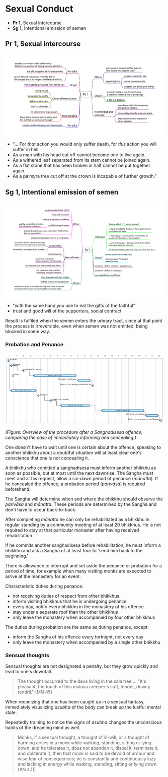 # Sexual Conduct

- **Pr 1,** Sexual intercourse
- **Sg 1,** Intentional emission of semen

## Pr 1, Sexual intercourse

![Pr-1](./includes/mindmaps/pr-1.png)

- "... For *that* action you would only suffer death, for *this* action you will suffer in hell.
- As a man with his head cut off cannot become one to live again.
- As a withered leaf separated from its stem cannot be joined again.
- As a flat stone that has been broken in half cannot be put together again.
- As a palmyra tree cut off at the crown is incapable of further growth."

<!-- latex
\clearpage
-->

## Sg 1, Intentional emission of semen

![Sg-1](./includes/mindmaps/sg-1.png)

- "with the same hand you use to eat the gifts of the faithful"
- trust and good will of the supporters, social contract

Result is fulfiled when the semen enters the urinary tract, since at that point
the process is irreversible, even when semen was not emitted, being blocked in
some way.

### Probation and Penance

<!-- noexport_latex_begin -->
![Sanghadisesa procedure](./includes/figures/sanghadisesa-procedure.png)
<!-- noexport_latex_end -->

<!-- latex
\enlargethispage*{4\baselineskip}
\par
\includemap[0.9\paperwidth]{../../src/includes/figures/sanghadisesa-procedure.png}
\par
\clearpage
-->

*(Figure: Overview of the procedure after a Sanghadisesa offence, comparing the
case of immediately informing and concealing.)*

One doesn't have to wait until one is certain about the offence, speaking to
another bhikkhu about a doubtful situation will at least clear one's conscience
that one is not concealing it.

A bhikkhu who comitted a sanghadisesa must inform another bhikkhu as
soon as possible, but at most until the next dawnrise. The Sangha must
meet and at his request, allow a six-dawn period of penance (*mānatta*).
If he concealed the offence, a probation period (*parivāsa*) is required
beforehand.

The Sangha will determine when and where the bhikkhu should observe the
*parivāsa* and *mānatta*. These periods are determined by the Sangha and don't
have to occur back-to-back.

After completing *mānatta* he can only be rehabilitated as a bhikkhu in regular
standing by a community meeting of at least 20 bhikkhus. He is not required to
stay at that particular monaster after having received rehabilitation.

If he commits another sanghadisesa before rehabilitation, he must inform a
bhikkhu and ask a Sangha of at least four to 'send him back to the beginning.'

There is allowance to interrupt and set aside the penance or probation for a
period of time, for example when many visiting monks are expected to arrive at
the monastery for an event.

Characteristic duties during penance:

- not receiving duties of respect from other bhikkhus
- inform visiting bhikkhus that he is undergoing penance
- every day, notify every bhikkhu in the monastery of his offence
- stay under a separate roof than the other bhikkhus
- only leave the monastery when accompanied by four other bhikkhus

The duties during probation are the same as during penance, except:

- inform the Sangha of his offence every fortnight, not every day
- only leave the monastery when accompanied by a single other bhikkhu

### Sensual thoughts

Sensual thoughts are not designated a penalty, but they grow quickly and lead to
one's downfall.

> The thought occurred to the deva living in the sala tree ... "It's pleasant,
> the touch of this maluva creeper's soft, tender, downy tendril." (MN 45)

When reconizing that one has been caught up in a sensual fantasy, immediately
visualizing *asubha* of the body can break up the lustful mental state.

Repeatedly training to notice the signs of *asubha* changes the unconscious
habits of the dreaming mind as well.

> Monks, if a sensual thought, a thought of ill-will, or a thought of harming
> arises in a monk while walking, standing, sitting or lying down, and he
> tolerates it, does not abandon it, dispel it, terminate it, and obliterate it,
> then that monk is said to be devoid of ardour and wise fear of consequences;
> he is constantly and continuously lazy and lacking in energy while walking,
> standing, sitting or lying down. (AN 4.11)

